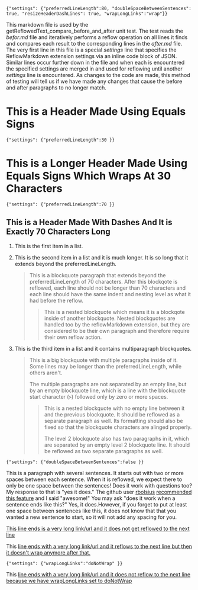 `{"settings": {"preferredLineLength":80, "doubleSpaceBetweenSentences": true, "resizeHeaderDashLines": true, "wrapLongLinks":"wrap"}}`

This markdown file is used by the getReflowedText_compare_before_and_after unit test.  The test reads the *befor.md* file and iteratively
performs a reflow operation on all lines it finds and compares each result to the corresponding lines in the *after.md* file.
The very first line in this file is a special *settings* line that specifies the ReflowMarkdown extension settings via an inline code block of JSON.
Similar lines occur further down in the file and when each is encountered the specified settings are merged in and used
for reflowing until another *settings* line is encountered. As changes to the code are made, this method of testing will tell us if
we have made any changes that cause the before and after paragraphs to no longer match.

This is a Header Made Using Equals Signs
========================================

`{"settings": {"preferredLineLength":30 }}`

This is a Longer Header Made Using Equals Signs Which Wraps At 30 Characters
============================================================================

`{"settings": {"preferredLineLength":70 }}`

This is a Header Made With Dashes And It is Exactly 70 Characters Long
----------------------------------------------------------------------

1. This is the first item in a list.
2. This is the second item in a list and it is much longer.  It is so long that it extends beyond the preferredLineLength.

   > This is a blockquote paragraph that extends beyond the preferredLineLength of 70 characters.
   > After this blockqote is reflowed, each line should not be longer than 70 characters
   > and each line should have the same indent and nesting level as what it had before the reflow.
   > > This is a nested blockquote which means it is a blockqote inside of another blockquote.  Nested
   >>blockquotes are handled too by the reflowMarkdown extension, but they are considered to be their own
   >   >  paragraph and therefore require their own reflow action. 

3. This is the third item in a list and it contains multiparagraph
   blockquotes.

   > This is a big blockquote with multiple paragraphs inside of it. Some lines may be longer than
   > the preferredLineLength, while others aren't.
   >
   > The multiple paragraphs are not separated by an empty line, but by an empty blockquote line, which is a
   > line with the blockquote start character (`>`) followed only by zero or more spaces.
   >
   > > This is a nested blockquote with no empty line between it and the previous blockquote.  It
   >> should be reflowed as a separate paragraph as well. Its formatting should also be fixed so
   >>that the blockquote characters are alinged properly.
   > >
   > > The level 2 blockquote also has two paragraphs in it, which are separated by an empty level
   > > 2 blockquote line. It should be reflowed as two separate paragraphs as well.

`{"settings": {"doubleSpaceBetweenSentences":false }}`

This is a paragraph with several sentences.  It starts out with two or more spaces between each sentence.    When it 
is reflowed, we expect there to only be one space between the sentences!    Does it work with questions too?
My response to that is "yes it does."           The github user [rbolsius](https://github.com/rbolsius) [recommended this feature](https://github.com/marvhen/ReflowMarkdown/pull/1) 
and I said "awesome!"    You may ask "does it work when a sentence ends like this?"  Yes, it does.However, if you forget to put at least one space between sentences like this, it does not know that that you wanted a new sentence to start, so it will not add any spacing for you.

[This line ends is a very long link/url and it does not get reflowed to the next line](http://some-long-url.blah.blah?q=abcdefghijklmnopqrstuvwxyz)

This [line ends with a very long link/url and it reflows to the next line but then it doesn't wrap anymore after that.](http://some-long-url.blah.blah?q=abcdefghijklmnopqrstuvwxyz)

`{"settings": {"wrapLongLinks":"doNotWrap" }}`

This [line ends with a very long link/url and it does not reflow to the next line because we have wrapLongLinks set to doNotWrap](http://some-long-url.blah.blah?q=abcdefghijklmnopqrstuvwxyz)